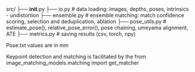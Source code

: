 

src/
├── __init__.py
├── io.py                  # data loading: images, depths, poses, intrinsics - undistortion
├── ensemble.py            # ensemble matching: match confidence scoring, selection and deduplication, ablation
├── pose_utils.py          # estimate_pose(), relative_pose_error(), pose chaining, umeyama alignment, ATE
├── metrics.py             # saving results (csv, torch, npy)

Pose.txt values are in mm

Keypoint detection and matching is facilitated by the from image_matching_models.matching import get_matcher